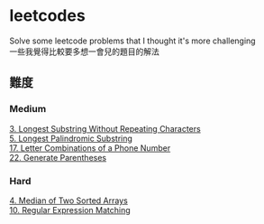 # leetcodes
Solve some leetcode problems that I thought it's more challenging   
一些我覺得比較要多想一會兒的題目的解法

## 難度
### Medium
[3. Longest Substring Without Repeating Characters](https://github.com/fhsi5794/leetcodes/tree/master//03_Longest_Substring_Without_Repeating_Characters)  
[5. Longest Palindromic Substring ](https://github.com/fhsi5794/leetcodes/tree/master//05_Longest_Palindromic_Substring)  
[17. Letter Combinations of a Phone Number](https://github.com/fhsi5794/leetcodes/tree/master/17_Letter_Combinations_of_a_Phone_Number)   
[22. Generate Parentheses ](https://github.com/fhsi5794/leetcodes/tree/master/22_Generate_Parentheses)

### Hard
[4. Median of Two Sorted Arrays](https://github.com/fhsi5794/leetcodes/tree/master//04_Median_of_Two_Sorted%20Arrays)  
[10. Regular Expression Matching](https://github.com/fhsi5794/leetcodes/tree/master//10_Regular_Expression_Matching)  
